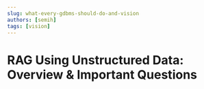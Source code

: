 ```yaml
---
slug: what-every-gdbms-should-do-and-vision
authors: [semih]
tags: [vision]
---
```


# RAG Using Unstructured Data: Overview & Important Questions

